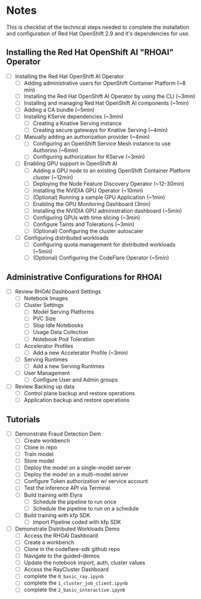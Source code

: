 # Notes

This is checklist of the technical steps needed to complete the installation and configuration of Red Hat OpenShift 2.9 and it's dependencies for use.

## Installing the Red Hat OpenShift AI "RHOAI" Operator

- [ ] Installing the Red Hat OpenShift AI Operator
  - [ ] Adding administrative users for OpenShift Container Platform (~8 min)
  - [ ] Installing the Red Hat OpenShift AI Operator by using the CLI (~3min)
  - [ ] Installing and managing Red Hat OpenShift AI components (~1min)
  - [ ] Adding a CA bundle (~5min)
  - [ ] Installing KServe dependencies (~3min)
    - [ ] Creating a Knative Serving instance
    - [ ] Creating secure gateways for Knative Serving (~4min)
  - [ ] Manually adding an authorization provider (~4min)
    - [ ] Configuring an OpenShift Service Mesh instance to use Authorino (~6min)
    - [ ] Configuring authorization for KServe (~3min)
  - [ ] Enabling GPU support in OpenShift AI
    - [ ] Adding a GPU node to an existing OpenShift Container Platform cluster (~12min)
    - [ ] Deploying the Node Feature Discovery Operator (~12-30min)
    - [ ] Installing the NVIDIA GPU Operator (~10min)
    - [ ] (Optional) Running a sample GPU Application (~1min)
    - [ ] Enabling the GPU Monitoring Dashboard (3min)
    - [ ] Installing the NVIDIA GPU administration dashboard (~5min)
    - [ ] Configuring GPUs with time slicing (~3min)
    - [ ] Configure Taints and Tolerations (~3min)
    - [ ] (Optional) Configuring the cluster autoscaler
  - [ ] Configuring distributed workloads
    - [ ] Configuring quota management for distributed workloads (~5min)
    - [ ] (Optional) Configuring the CodeFlare Operator (~5min)

## Administrative Configurations for RHOAI

- [ ] Review RHOAI Dashboard Settings
  - [ ] Notebook Images
  - [ ] Cluster Settings
    - [ ] Model Serving Platforms
    - [ ] PVC Size
    - [ ] Stop Idle Notebooks
    - [ ] Usage Data Collection
    - [ ] Notebook Pod Toleration
  - [ ] Accelerator Profiles
    - [ ] Add a new Accelerator Profile (~3min)
  - [ ] Serving Runtimes
    - [ ] Add a new Serving Runtimes
  - [ ] User Management
    - [ ] Configure User and Admin groups
- [ ] Review Backing up data
  - [ ] Control plane backup and restore operations
  - [ ] Application backup and restore operations

## Tutorials

- [ ] Demonstrate Fraud Detection Dem
  - [ ] Create workbench
  - [ ] Clone in repo
  - [ ] Train model
  - [ ] Store model
  - [ ] Deploy the model on a single-model server
  - [ ] Deploy the model on a multi-model server
  - [ ] Configure Token authorization w/ service account
  - [ ] Test the inference API via Terminal
  - [ ] Build training with Elyra
    - [ ] Schedule the pipeline to run once
    - [ ] Schedule the pipeline to run on a schedule
  - [ ] Build training with kfp SDK
    - [ ] Import Pipeline coded with kfp SDK
- [ ] Demonstrate Distributed Workloads Demo
  - [ ] Access the RHOAI Dashboard
  - [ ] Create a workbench
  - [ ] Clone in the codeflare-sdk github repo
  - [ ] Navigate to the guided-demos
  - [ ] Update the notebook import, auth, cluster values
  - [ ] Access the RayCluster Dashboard
  - [ ] complete the `0_basic_ray.ipynb`
  - [ ] complete the `1_cluster_job_client.ipynb`
  - [ ] complete the `2_basic_interactive.ipynb`
